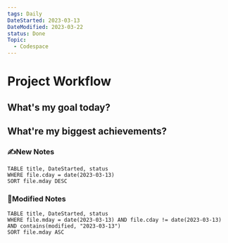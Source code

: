 ```yaml
---
tags: Daily
DateStarted: 2023-03-13
DateModified: 2023-03-22
status: Done
Topic:
  - Codespace
---
```


# Project Workflow

## What's my goal today?

## What're my biggest achievements?

### ✍️New Notes

```dataview
TABLE title, DateStarted, status
WHERE file.cday = date(2023-03-13)
SORT file.mday DESC
```

### 📝Modified Notes

```dataview
TABLE title, DateStarted, status
WHERE file.mday = date(2023-03-13) AND file.cday != date(2023-03-13) AND contains(modified, "2023-03-13")
SORT file.mday ASC
```

